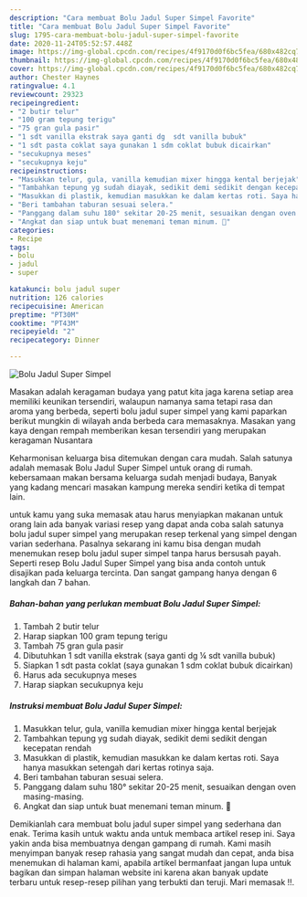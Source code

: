 ```yaml
---
description: "Cara membuat Bolu Jadul Super Simpel Favorite"
title: "Cara membuat Bolu Jadul Super Simpel Favorite"
slug: 1795-cara-membuat-bolu-jadul-super-simpel-favorite
date: 2020-11-24T05:52:57.448Z
image: https://img-global.cpcdn.com/recipes/4f9170d0f6bc5fea/680x482cq70/bolu-jadul-super-simpel-foto-resep-utama.jpg
thumbnail: https://img-global.cpcdn.com/recipes/4f9170d0f6bc5fea/680x482cq70/bolu-jadul-super-simpel-foto-resep-utama.jpg
cover: https://img-global.cpcdn.com/recipes/4f9170d0f6bc5fea/680x482cq70/bolu-jadul-super-simpel-foto-resep-utama.jpg
author: Chester Haynes
ratingvalue: 4.1
reviewcount: 29323
recipeingredient:
- "2 butir telur"
- "100 gram tepung terigu"
- "75 gran gula pasir"
- "1 sdt vanilla ekstrak saya ganti dg  sdt vanilla bubuk"
- "1 sdt pasta coklat saya gunakan 1 sdm coklat bubuk dicairkan"
- "secukupnya meses"
- "secukupnya keju"
recipeinstructions:
- "Masukkan telur, gula, vanilla kemudian mixer hingga kental berjejak"
- "Tambahkan tepung yg sudah diayak, sedikit demi sedikit dengan kecepatan rendah"
- "Masukkan di plastik, kemudian masukkan ke dalam kertas roti. Saya hanya masukkan setengah dari kertas rotinya saja."
- "Beri tambahan taburan sesuai selera."
- "Panggang dalam suhu 180° sekitar 20-25 menit, sesuaikan dengan oven masing-masing."
- "Angkat dan siap untuk buat menemani teman minum. 🤗"
categories:
- Recipe
tags:
- bolu
- jadul
- super

katakunci: bolu jadul super 
nutrition: 126 calories
recipecuisine: American
preptime: "PT30M"
cooktime: "PT43M"
recipeyield: "2"
recipecategory: Dinner

---
```



![Bolu Jadul Super Simpel](https://img-global.cpcdn.com/recipes/4f9170d0f6bc5fea/680x482cq70/bolu-jadul-super-simpel-foto-resep-utama.jpg)

Masakan adalah keragaman budaya yang patut kita jaga karena setiap area memiliki keunikan tersendiri, walaupun namanya sama tetapi rasa dan aroma yang berbeda, seperti bolu jadul super simpel yang kami paparkan berikut mungkin di wilayah anda berbeda cara memasaknya. Masakan yang kaya dengan rempah memberikan kesan tersendiri yang merupakan keragaman Nusantara



Keharmonisan keluarga bisa ditemukan dengan cara mudah. Salah satunya adalah memasak Bolu Jadul Super Simpel untuk orang di rumah. kebersamaan makan bersama keluarga sudah menjadi budaya, Banyak yang kadang mencari masakan kampung mereka sendiri ketika di tempat lain.

untuk kamu yang suka memasak atau harus menyiapkan makanan untuk orang lain ada banyak variasi resep yang dapat anda coba salah satunya bolu jadul super simpel yang merupakan resep terkenal yang simpel dengan varian sederhana. Pasalnya sekarang ini kamu bisa dengan mudah menemukan resep bolu jadul super simpel tanpa harus bersusah payah.
Seperti resep Bolu Jadul Super Simpel yang bisa anda contoh untuk disajikan pada keluarga tercinta. Dan sangat gampang hanya dengan 6 langkah dan 7 bahan.


<!--inarticleads1-->

##### Bahan-bahan yang perlukan membuat Bolu Jadul Super Simpel:

1. Tambah 2 butir telur
1. Harap siapkan 100 gram tepung terigu
1. Tambah 75 gran gula pasir
1. Dibutuhkan 1 sdt vanilla ekstrak (saya ganti dg ¼ sdt vanilla bubuk)
1. Siapkan 1 sdt pasta coklat (saya gunakan 1 sdm coklat bubuk dicairkan)
1. Harus ada secukupnya meses
1. Harap siapkan secukupnya keju




<!--inarticleads2-->

##### Instruksi membuat  Bolu Jadul Super Simpel:

1. Masukkan telur, gula, vanilla kemudian mixer hingga kental berjejak
1. Tambahkan tepung yg sudah diayak, sedikit demi sedikit dengan kecepatan rendah
1. Masukkan di plastik, kemudian masukkan ke dalam kertas roti. Saya hanya masukkan setengah dari kertas rotinya saja.
1. Beri tambahan taburan sesuai selera.
1. Panggang dalam suhu 180° sekitar 20-25 menit, sesuaikan dengan oven masing-masing.
1. Angkat dan siap untuk buat menemani teman minum. 🤗




Demikianlah cara membuat bolu jadul super simpel yang sederhana dan enak. Terima kasih untuk waktu anda untuk membaca artikel resep ini. Saya yakin anda bisa membuatnya dengan gampang di rumah. Kami masih menyimpan banyak resep rahasia yang sangat mudah dan cepat, anda bisa menemukan di halaman kami, apabila artikel bermanfaat jangan lupa untuk bagikan dan simpan halaman website ini karena akan banyak update terbaru untuk resep-resep pilihan yang terbukti dan teruji. Mari memasak !!. 

